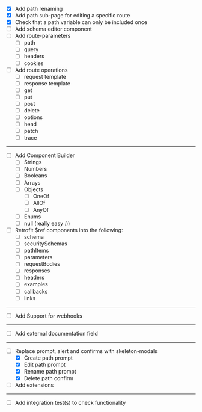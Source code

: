 - [x] Add path renaming
- [x] Add path sub-page for editing a specific route
- [x] Check that a path variable can only be included once
- [ ] Add schema editor component
- [ ] Add route-parameters
  - [ ] path
  - [ ] query
  - [ ] headers
  - [ ] cookies
- [ ] Add route operations
  - [ ] request template
  - [ ] response template
  - [ ] get
  - [ ] put
  - [ ] post
  - [ ] delete
  - [ ] options
  - [ ] head
  - [ ] patch
  - [ ] trace

---

- [ ] Add Component Builder
  - [ ] Strings
  - [ ] Numbers
  - [ ] Booleans
  - [ ] Arrays
  - [ ] Objects
    - [ ] OneOf
    - [ ] AllOf
    - [ ] AnyOf
  - [ ] Enums
  - [ ] null (really easy :))
- [ ] Retrofit $ref components into the following:
  - [ ] schema
  - [ ] securitySchemas
  - [ ] pathItems
  - [ ] parameters
  - [ ] requestBodies
  - [ ] responses
  - [ ] headers
  - [ ] examples
  - [ ] callbacks
  - [ ] links

---

- [ ] Add Support for webhooks

---

- [ ] Add external documentation field

---

- [ ] Replace prompt, alert and confirms with skeleton-modals
  - [x] Create path prompt
  - [x] Edit path prompt
  - [x] Rename path prompt
  - [x] Delete path confirm
- [ ] Add extensions

---

- [ ] Add integration test(s) to check functionality
